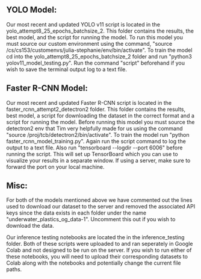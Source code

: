 ## YOLO Model:
Our most recent and updated YOLO v11 script is located in the yolo_attempt8_25_epochs_batchsize_2. This folder contains the results,
the best model, and the script for running the model. To run this model you must source our custom environment using the command,
"source /cs/cs153/customenvs/julia-stephanie/env/bin/activate". To train the model cd into the yolo_attempt8_25_epochs_batchsize_2
folder and run "python3 yolov11_model_testing.py". Run the command "script" beforehand if you wish to save the terminal output log
to a text file. 

## Faster R-CNN Model:
Our most recent and updated Faster R-CNN script is located in the faster_rcnn_attempt2_detectron2 folder. This folder contains the 
results, best model, a script for downloading the dataset in the correct format and a script for running the model. Before 
running this model you must source the detectron2 env that Tim very helpfully made for us using the command "source 
/proj/tcb/detectron2/bin/activate". To train the model run "python faster_rcnn_model_training.py". Again run the script command to 
log the output to a text file.  Also run "tensorboard --logdir <output path> --port 6006" before running the script. This will set
up TensorBoard which you can use to visualize your results in a separate window. If using a server, make sure to  forward the 
port on your local machine. 

## Misc: 
For both of the models mentioned above we have commented out the lines used to download our dataset to the server and removed the 
associated API keys since the data exists in each folder under the name "underwater_plastics_og_data-1". Uncomment this out if you wish to download the data.

Our inference testing notebooks are located the in the inference_testing folder. Both of these scripts were uploaded to and ran 
seperately in Google Colab and not designed to be run on the server. If you wish to run either of these notebooks, you will need 
to upload their corresponding datasets to Colab along with the notebooks and potentially change the current file paths. 
